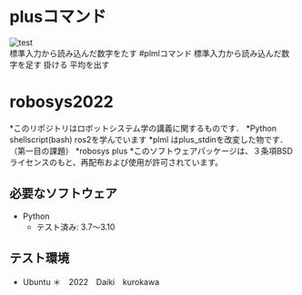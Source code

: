 # plusコマンド
![test](https://github.com/21C1043kurokawa/robosys2022/actions/workflows/test.yml/badge.svg)  
標準入力から読み込んだ数字をたす
#plmlコマンド
標準入力から読み込んだ数字を足す 掛ける 平均を出す
# robosys2022
*このリポジトリはロボットシステム学の講義に関するものです．
*Python shellscript(bash) ros2を学んでいます
*plml はplus_stdinを改変した物です．（第一目の課題）
*robosys plus
*このソフトウェアパッケージは、３条項BSDライセンスのもと、再配布および使用が許可されています。
## 必要なソフトウェア
* Python
  * テスト済み: 3.7〜3.10

## テスト環境
* Ubuntu
＊　2022　Daiki　kurokawa
